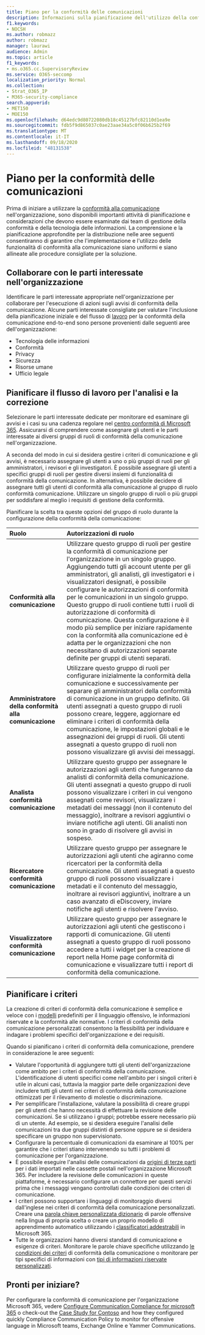 ```yaml
---
title: Piano per la conformità delle comunicazioni
description: Informazioni sulla pianificazione dell'utilizzo della conformità di comunicazione nell'organizzazione.
f1.keywords:
- NOCSH
ms.author: robmazz
author: robmazz
manager: laurawi
audience: Admin
ms.topic: article
f1_keywords:
- ms.o365.cc.SupervisoryReview
ms.service: O365-seccomp
localization_priority: Normal
ms.collection:
- Strat_O365_IP
- M365-security-compliance
search.appverid:
- MET150
- MOE150
ms.openlocfilehash: d64edc9d80722080db18c45127bfc82110d1ea9e
ms.sourcegitcommit: fdb5f9d865037c0ae23aae34a5c0f06b625b2f69
ms.translationtype: MT
ms.contentlocale: it-IT
ms.lasthandoff: 09/18/2020
ms.locfileid: "48131538"
---
```

# <a name="plan-for-communication-compliance"></a>Piano per la conformità delle comunicazioni

Prima di iniziare a utilizzare la [conformità alla comunicazione](communication-compliance.md) nell'organizzazione, sono disponibili importanti attività di pianificazione e considerazioni che devono essere esaminate dai team di gestione della conformità e della tecnologia delle informazioni. La comprensione e la pianificazione approfondite per la distribuzione nelle aree seguenti consentiranno di garantire che l'implementazione e l'utilizzo delle funzionalità di conformità alla comunicazione siano uniformi e siano allineate alle procedure consigliate per la soluzione.

## <a name="work-with-stakeholders-in-your-organization"></a>Collaborare con le parti interessate nell'organizzazione

Identificare le parti interessate appropriate nell'organizzazione per collaborare per l'esecuzione di azioni sugli avvisi di conformità della comunicazione. Alcune parti interessate consigliate per valutare l'inclusione della pianificazione iniziale e del flusso di [lavoro](communication-compliance.md#workflow) per la conformità della comunicazione end-to-end sono persone provenienti dalle seguenti aree dell'organizzazione:

- Tecnologia delle informazioni
- Conformità
- Privacy
- Sicurezza
- Risorse umane
- Ufficio legale

## <a name="plan-for-the-investigation-and-remediation-workflow"></a>Pianificare il flusso di lavoro per l'analisi e la correzione

Selezionare le parti interessate dedicate per monitorare ed esaminare gli avvisi e i casi su una cadenza regolare nel [centro conformità di Microsoft 365](https://compliance.microsoft.com/). Assicurarsi di comprendere come assegnare gli utenti e le parti interessate ai diversi gruppi di ruoli di conformità della comunicazione nell'organizzazione.

A seconda del modo in cui si desidera gestire i criteri di comunicazione e gli avvisi, è necessario assegnare gli utenti a uno o più gruppi di ruoli per gli amministratori, i revisori e gli investigatori. È possibile assegnare gli utenti a specifici gruppi di ruoli per gestire diversi insiemi di funzionalità di conformità della comunicazione. In alternativa, è possibile decidere di assegnare tutti gli utenti di conformità alla comunicazione al gruppo di ruolo conformità comunicazione. Utilizzare un singolo gruppo di ruoli o più gruppi per soddisfare al meglio i requisiti di gestione della conformità.

Pianificare la scelta tra queste opzioni del gruppo di ruolo durante la configurazione della conformità della comunicazione:

|**Ruolo**|**Autorizzazioni di ruolo**|
|:-----|:-----|
| **Conformità alla comunicazione** | Utilizzare questo gruppo di ruoli per gestire la conformità di comunicazione per l'organizzazione in un singolo gruppo. Aggiungendo tutti gli account utente per gli amministratori, gli analisti, gli investigatori e i visualizzatori designati, è possibile configurare le autorizzazioni di conformità per le comunicazioni in un singolo gruppo. Questo gruppo di ruoli contiene tutti i ruoli di autorizzazione di conformità di comunicazione. Questa configurazione è il modo più semplice per iniziare rapidamente con la conformità alla comunicazione ed è adatta per le organizzazioni che non necessitano di autorizzazioni separate definite per gruppi di utenti separati. |
| **Amministratore della conformità alla comunicazione** | Utilizzare questo gruppo di ruoli per configurare inizialmente la conformità della comunicazione e successivamente per separare gli amministratori della conformità di comunicazione in un gruppo definito. Gli utenti assegnati a questo gruppo di ruoli possono creare, leggere, aggiornare ed eliminare i criteri di conformità della comunicazione, le impostazioni globali e le assegnazioni dei gruppi di ruoli. Gli utenti assegnati a questo gruppo di ruoli non possono visualizzare gli avvisi dei messaggi. |
| **Analista conformità comunicazione** | Utilizzare questo gruppo per assegnare le autorizzazioni agli utenti che fungeranno da analisti di conformità della comunicazione. Gli utenti assegnati a questo gruppo di ruoli possono visualizzare i criteri in cui vengono assegnati come revisori, visualizzare i metadati dei messaggi (non il contenuto del messaggio), inoltrare a revisori aggiuntivi o inviare notifiche agli utenti. Gli analisti non sono in grado di risolvere gli avvisi in sospeso. |
| **Ricercatore conformità comunicazione** | Utilizzare questo gruppo per assegnare le autorizzazioni agli utenti che agiranno come ricercatori per la conformità della comunicazione. Gli utenti assegnati a questo gruppo di ruoli possono visualizzare i metadati e il contenuto del messaggio, inoltrare ai revisori aggiuntivi, inoltrare a un caso avanzato di eDiscovery, inviare notifiche agli utenti e risolvere l'avviso. |
| **Visualizzatore conformità comunicazione** | Utilizzare questo gruppo per assegnare le autorizzazioni agli utenti che gestiscono i rapporti di comunicazione. Gli utenti assegnati a questo gruppo di ruoli possono accedere a tutti i widget per la creazione di report nella Home page conformità di comunicazione e visualizzare tutti i report di conformità della comunicazione. |

## <a name="plan-for-policies"></a>Pianificare i criteri

La creazione di criteri di conformità della comunicazione è semplice e veloce con i [modelli](communication-compliance-feature-reference.md#policy-templates) predefiniti per il linguaggio offensivo, le informazioni riservate e la conformità alle normative. I criteri di conformità della comunicazione personalizzati consentono la flessibilità per individuare e indagare i problemi specifici dell'organizzazione e dei requisiti.

Quando si pianificano i criteri di conformità della comunicazione, prendere in considerazione le aree seguenti:

- Valutare l'opportunità di aggiungere tutti gli utenti dell'organizzazione come ambito per i criteri di conformità della comunicazione. L'identificazione di utenti specifici come nell'ambito per i singoli criteri è utile in alcuni casi, tuttavia la maggior parte delle organizzazioni deve includere tutti gli utenti nei criteri di conformità della comunicazione ottimizzati per il rilevamento di molestie o discriminazione.
- Per semplificare l'installazione, valutare la possibilità di creare gruppi per gli utenti che hanno necessità di effettuare la revisione delle comunicazioni. Se si utilizzano i gruppi; potrebbe essere necessario più di un utente. Ad esempio, se si desidera eseguire l'analisi delle comunicazioni tra due gruppi distinti di persone oppure se si desidera specificare un gruppo non supervisionato.
- Configurare la percentuale di comunicazioni da esaminare al 100% per garantire che i criteri stiano intervenendo su tutti i problemi di comunicazione per l'organizzazione.
- È possibile eseguire l'analisi delle comunicazioni da [origini di terze parti](communication-compliance-feature-reference.md#supported-communication-types) per i dati importati nelle cassette postali nell'organizzazione Microsoft 365. Per includere la revisione delle comunicazioni in queste piattaforme, è necessario configurare un connettore per questi servizi prima che i messaggi vengano controllati dalle condizioni dei criteri di comunicazione.
- I criteri possono supportare i linguaggi di monitoraggio diversi dall'inglese nei criteri di conformità della comunicazione personalizzati. Creare una [parola chiave personalizzata dizionario](communication-compliance-feature-reference.md#custom-keyword-dictionaries) di parole offensive nella lingua di propria scelta o creare un proprio modello di apprendimento automatico utilizzando i [classificatori addestrabili](classifier-get-started-with.md) in Microsoft 365.
- Tutte le organizzazioni hanno diversi standard di comunicazione e esigenze di criteri. Monitorare le parole chiave specifiche utilizzando [le condizioni dei criteri](communication-compliance-feature-reference.md#conditional-settings) di conformità della comunicazione o monitorare per tipi specifici di informazioni con [tipi di informazioni riservate personalizzati](create-a-custom-sensitive-information-type.md).

## <a name="ready-to-get-started"></a>Pronti per iniziare?

Per configurare la conformità di comunicazione per l'organizzazione Microsoft 365, vedere [Configure Communication Compliance for microsoft 365](communication-compliance-configure.md) o check-out the [Case Study for Contoso](communication-compliance-case-study.md) and how they configured quickly Compliance Communication Policy to monitor for offensive language in Microsoft teams, Exchange Online e Yammer Communications.
